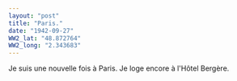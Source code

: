 ```yaml
---
layout: "post"
title: "Paris."
date: "1942-09-27"
WW2_lat: "48.872764"
WW2_long: "2.343683"
---
```


Je suis une nouvelle fois à Paris. Je loge encore à l'Hôtel Bergère.


<div class="histoire"></div>

<div class="commentaire"></div>